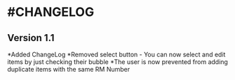#CHANGELOG
=========
Version 1.1
------------
*Added ChangeLog
*Removed select button - You can now select and edit items by just checking their bubble
*The user is now prevented from adding duplicate items with the same RM Number
